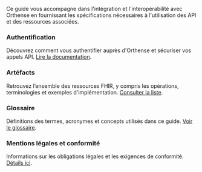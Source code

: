 Ce guide vous accompagne dans l'intégration et l'interopérabilité avec Orthense en fournissant les spécifications nécessaires à l'utilisation des API et des ressources associées.  

### Authentification  
Découvrez comment vous authentifier auprès d'Orthense et sécuriser vos appels API. [Lire la documentation](auth-client-credentials.html).  

### Artéfacts  
Retrouvez l’ensemble des ressources FHIR, y compris les opérations, terminologies et exemples d'implémentation. [Consulter la liste](artifacts.html).  

### Glossaire  
Définitions des termes, acronymes et concepts utilisés dans ce guide. [Voir le glossaire](glossary.html).  

### Mentions légales et conformité  
Informations sur les obligations légales et les exigences de conformité. [Détails ici](disclaimer.html).  

